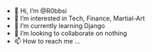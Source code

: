 - 👋 Hi, I’m @R0bbsi
- 👀 I’m interested in Tech, Finance, Martial-Art
- 🌱 I’m currently learning Django
- 💞️ I’m looking to collaborate on nothing
- 📫 How to reach me ...

<!---
R0bbsi/R0bbsi is a ✨ special ✨ repository because its `README.md` (this file) appears on your GitHub profile.
You can click the Preview link to take a look at your changes.
--->
